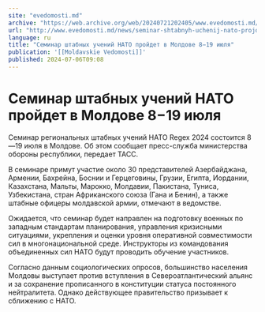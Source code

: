 ```yaml
---
site: "evedomosti.md"
archive: "https://web.archive.org/web/20240721202405/www.evedomosti.md/news/seminar-shtabnyh-uchenij-nato-projdet-v-moldove-819-iyulya"
url: "http://www.evedomosti.md/news/seminar-shtabnyh-uchenij-nato-projdet-v-moldove-819-iyulya"
language: ru
title: "Семинар штабных учений НАТО пройдет в Молдове 8−19 июля"
publication: '[[Moldavskie Vedomosti]]'
published: 2024-07-06T09:08
---
```


# Семинар штабных учений НАТО пройдет в Молдове 8−19 июля

Семинар региональных штабных учений НАТО Regex 2024 состоится 8—19 июля в Молдове. Об этом сообщает пресс-служба министерства обороны республики, передает ТАСС.

В семинаре примут участие около 30 представителей Азербайджана, Армении, Бахрейна, Боснии и Герцеговины, Грузии, Египта, Иордании, Казахстана, Мальты, Марокко, Молдавии, Пакистана, Туниса, Узбекистана, стран Африканского союза (Гана и Бенин), а также штабные офицеры молдавской армии, отмечают в ведомстве.

Ожидается, что семинар будет направлен на подготовку военных по западным стандартам планирования, управления кризисными ситуациями, укрепления и оценки уровня оперативной совместимости сил в многонациональной среде. Инструкторы из командования объединенных сил НАТО будут проводить обучение участников.

Согласно данным социологических опросов, большинство населения Молдовы выступает против вступления в Североатлантический альянс и за сохранение прописанного в конституции статуса постоянного нейтралитета. Однако действующее правительство призывает к сближению с НАТО.